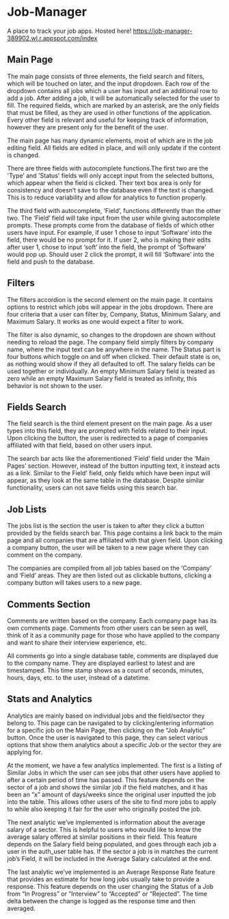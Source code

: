 # Job-Manager
A place to track your job apps. Hosted here!
https://job-manager-389902.wl.r.appspot.com/index

## Main Page
The main page consists of three elements, the field search and filters, which will be touched on later, and the input dropdown. Each row of the dropdown contains all jobs which a user has input and an additional row to add a job. After adding a job, it will be automatically selected for the user to fill. The required fields, which are marked by an asterisk, are the only fields that must be filled, as they are used in other functions of the application. Every other field is relevant and useful for keeping track of information, however they are present only for the benefit of the user. 

The main page has many dynamic elements, most of which are in the job editing field. All fields are edited in place, and will only update if the content is changed. 

There are three fields with autocomplete functions.The first two are the 'Type’ and 'Status' fields will only accept input from the selected buttons, which appear when the field is clicked. Their text box area is only for consistency and doesn’t save to the database even if the text is changed. This is to reduce variability and allow for analytics to function properly.

The third field with autocomplete, ‘Field’, functions differently than the other two. The ‘Field’ field will take input from the user while giving autocomplete prompts. These prompts come from the database of fields of which other users have input. For example, if user 1 chose to input ‘Software’ into the field, there would be no prompt for it. If user 2, who is making their edits after user 1, chose to input ‘soft’ into the field, the prompt of ‘Software’ would pop up. Should user 2 click the prompt, it will fill ‘Software’ into the field and push to the database.

## Filters
The filters accordion is the second element on the main page. It contains options to restrict which jobs will appear in the jobs dropdown. There are four criteria that a user can filter by, Company, Status, Minimum Salary, and Maximum Salary. It works as one would expect a filter to work. 

The filter is also dynamic, so changes to the dropdown are shown without needing to reload the page. The company field simply filters by company name, where the input text can be anywhere in the name. The Status part is four buttons which toggle on and off when clicked. Their default state is on, as nothing would show if they all defaulted to off. The salary fields can be used together or individually. An empty Minimum Salary field is treated as zero while an empty Maximum Salary field is treated as infinity, this behavior is not shown to the user. 

## Fields Search
The field search is the third element present on the main page. As a user types into this field, they are prompted with fields related to their input. Upon clicking the button, the user is redirected to a page of companies affiliated with that field, based on other users input.

The search bar acts like the aforementioned ‘Field’ field under the ‘Main Pages’ section. However, instead of the button inputting text, it instead acts as a link. Similar to the Field' field, only fields which have been input will appear, as they look at the same table in the database. Despite similar functionality, users can not save fields using this search bar. 

## Job Lists
The jobs list is the section the user is taken to after they click a button provided by the fields search bar. This page contains a link back to the main page and all companies that are affiliated with that given field. Upon clicking a company button, the user will be taken to a new page where they can comment on the company.

The companies are compiled from all job tables based on the ‘Company’ and ‘Field’ areas. They are then listed out as clickable buttons, clicking a company button will takes users to a new page.

## Comments Section
Comments are written based on the company. Each company page has its own comments page. Comments from other users can be seen as well, think of it as a community page for those who have applied to the company and want to share their interview experience, etc.

All comments go into a single database table, comments are displayed due to the company name. They are displayed earliest to latest and are timestamped. This time stamp shows as a count of seconds, minutes, hours, days, etc. to the user, instead of a datetime. 

## Stats and Analytics
Analytics are mainly based on individual jobs and the field/sector they belong to. This page can be navigated to by clicking/entering information for a specific job on the Main Page, then clicking on the “Job Analytic” button. Once the user is navigated to this page, they can select various options that show them analytics about a specific Job or the sector they are applying for.

At the moment, we have a few analytics implemented. The first is a listing of Similar Jobs in which the user can see jobs that other users have applied to after a certain period of time has passed. This feature depends on the sector of a job and shows the similar job if the field matches, and it has been an “x” amount of days/weeks since the original user inputted the job into the table. This allows other users of the site to find more jobs to apply to while also keeping it fair for the user who originally posted the job. 

The next analytic we’ve implemented is information about the average salary of a sector. This is helpful to users who would like to know the average salary offered at similar positions in their field. This feature depends on the Salary field being populated, and goes through each job a user in the auth_user table has. If the sector a job is in matches the current job’s Field, it will be included in the Average Salary calculated at the end.

The last analytic we’ve implemented is an Average Response Rate feature that provides an estimate for how long jobs usually take to provide a response. This feature depends on the user changing the Status of a Job from “In Progress” or “Interview” to “Accepted” or “Rejected”. The time delta between the change is logged as the response time and then averaged.



